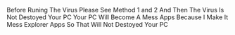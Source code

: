 Before Runing The Virus Please See Method 1 and 2 And Then The Virus Is Not Destoyed Your PC Your PC Will Become A Mess Apps
Because I Make It Mess Explorer Apps So That Will Not Destoyed Your PC











